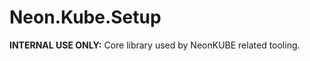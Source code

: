 Neon.Kube.Setup
===============

**INTERNAL USE ONLY:** Core library used by NeonKUBE related tooling.